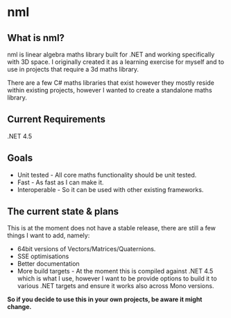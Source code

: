 nml
===

What is nml?
------------

nml is linear algebra maths library built for .NET and working specifically with 3D space.
I originally created it as a learning exercise for myself and to use in projects that require a 3d maths library. 

There are a few C# maths libraries that exist however they mostly reside within existing projects, however I wanted to create a standalone maths library.

Current Requirements
--------------------

.NET 4.5

Goals
-----

* Unit tested - All core maths functionality should be unit tested.
* Fast - As fast as I can make it.
* Interoperable - So it can be used with other existing frameworks.

The current state & plans
-------------------------

This is at the moment does not have a stable release, there are still a few things I want to add, namely:

* 64bit versions of Vectors/Matrices/Quaternions.
* SSE optimisations
* Better documentation
* More build targets - At the moment this is compiled against .NET 4.5 which is what I use, however I want to be provide options to build it to various .NET targets and ensure it works also across Mono versions.

**So if you decide to use this in your own projects, be aware it might change.**